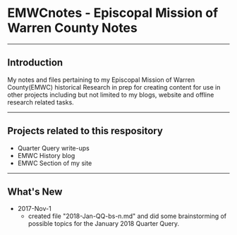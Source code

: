 # EMWCnotes - Episcopal Mission of Warren County Notes
---

## Introduction
My notes and files pertaining to my Episcopal Mission of Warren County(EMWC) historical Research in prep for creating content for use in other projects including but not limited to my blogs, website and offline research related tasks.

---
## Projects related to this respository
- Quarter Query write-ups
- EMWC History blog
- EMWC Section of my site

---
## What's New

- 2017-Nov-1
  - created file "2018-Jan-QQ-bs-n.md" and did some brainstorming
    of possible topics for the January 2018 Quarter Query.
